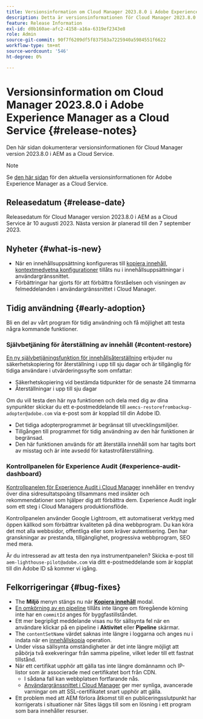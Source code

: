 ```yaml
---
title: Versionsinformation om Cloud Manager 2023.8.0 i Adobe Experience Manager as a Cloud Service
description: Detta är versionsinformationen för Cloud Manager 2023.8.0 i AEM as a Cloud Service.
feature: Release Information
exl-id: d0b160ae-afc2-4158-a16a-6319ef2343e8
role: Admin
source-git-commit: 90f7f6209df5f837583a7225940a5984551f6622
workflow-type: tm+mt
source-wordcount: '546'
ht-degree: 0%

---
```


# Versionsinformation om Cloud Manager 2023.8.0 i Adobe Experience Manager as a Cloud Service {#release-notes}

Den här sidan dokumenterar versionsinformationen för Cloud Manager version 2023.8.0 i AEM as a Cloud Service.

>[!NOTE]
>
>Se [den här sidan](/help/release-notes/release-notes-cloud/release-notes-current.md) för den aktuella versionsinformationen för Adobe Experience Manager as a Cloud Service.

## Releasedatum {#release-date}

Releasedatum för Cloud Manager version 2023.8.0 i AEM as a Cloud Service är 10 augusti 2023. Nästa version är planerad till den 7 september 2023.

## Nyheter {#what-is-new}

* När en innehållsuppsättning konfigureras till [kopiera innehåll,](/help/implementing/developing/tools/content-copy.md) [kontextmedvetna konfigurationer](/help/implementing/developing/introduction/configurations.md) tillåts nu i innehållsuppsättningar i användargränssnittet.
* Förbättringar har gjorts för att förbättra förståelsen och visningen av felmeddelanden i användargränssnittet i Cloud Manager.

## Tidig användning {#early-adoption}

Bli en del av vårt program för tidig användning och få möjlighet att testa några kommande funktioner.

### Självbetjäning för återställning av innehåll {#content-restore}

[En ny självbetjäningsfunktion för innehållsåterställning](/help/operations/restore.md) erbjuder nu säkerhetskopiering för återställning i upp till sju dagar och är tillgänglig för tidiga användare i utvärderingssyfte som omfattar:

* Säkerhetskopiering vid bestämda tidpunkter för de senaste 24 timmarna
* Återställningar i upp till sju dagar

Om du vill testa den här nya funktionen och dela med dig av dina synpunkter skickar du ett e-postmeddelande till `aemcs-restorefrombackup-adopter@adobe.com` via e-post som är kopplad till din Adobe ID.

* Det tidiga adopterprogrammet är begränsat till utvecklingsmiljöer.
* Tillgången till programmet för tidig användning av den här funktionen är begränsad.
* Den här funktionen används för att återställa innehåll som har tagits bort av misstag och är inte avsedd för katastrofåterställning.

### Kontrollpanelen för Experience Audit {#experience-audit-dashboard}

[Kontrollpanelen för Experience Audit i Cloud Manager](/help/implementing/cloud-manager/experience-audit-dashboard.md) innehåller en trendvy över dina sidresultatspoäng tillsammans med insikter och rekommendationer som hjälper dig att förbättra dem. Experience Audit ingår som ett steg i Cloud Managers produktionsflöde.

Kontrollpanelen använder Google Lightroom, ett automatiserat verktyg med öppen källkod som förbättrar kvaliteten på dina webbprogram. Du kan köra det mot alla webbsidor, offentliga eller som kräver autentisering. Den har granskningar av prestanda, tillgänglighet, progressiva webbprogram, SEO med mera.

Är du intresserad av att testa den nya instrumentpanelen? Skicka e-post till `aem-lighthouse-pilot@adobe.com` via ditt e-postmeddelande som är kopplat till din Adobe ID så kommer vi igång.

## Felkorrigeringar {#bug-fixes}

* The **Miljö** menyn stängs nu när **[Kopiera innehåll](/help/implementing/developing/tools/content-copy.md)** modal.
* [En omkörning av en pipeline](/help/implementing/cloud-manager/deploy-code.md#reexecute-deployment) tillåts inte längre om föregående körning inte har en `commitId` anges för byggfastillståndet.
* Ett mer begripligt meddelande visas nu för sällsynta fel när en användare klickar på en pipeline i **Aktivitet** eller **Pipeline** skärmar.
* The `contentSetName` värdet saknas inte längre i loggarna och anges nu i indata när en [innehållskopia](/help/implementing/developing/tools/content-copy.md) operation.
* Under vissa sällsynta omständigheter är det inte längre möjligt att påbörja två exekveringar från samma pipeline, vilket leder till ett fastnat tillstånd.
* När ett certifikat upphör att gälla tas inte längre domännamn och IP-listor som är associerade med certifikatet bort från CDN.
   * I sådana fall kan webbplatsen fortfarande nås.
   * [Användargränssnittet i Cloud Manager](/help/implementing/cloud-manager/managing-ssl-certifications/introduction.md) ger mer synliga, avancerade varningar om att SSL-certifikatet snart upphör att gälla.
* Ett problem med att AEM förlora åtkomst till en publiceringsslutpunkt har korrigerats i situationer när Sites läggs till som en lösning i ett program som bara innehåller resurser.
